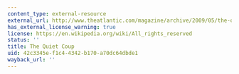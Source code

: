 ```yaml
---
content_type: external-resource
external_url: http://www.theatlantic.com/magazine/archive/2009/05/the-quiet-coup/7364/
has_external_license_warning: true
license: https://en.wikipedia.org/wiki/All_rights_reserved
status: ''
title: The Quiet Coup
uid: 42c3345e-f1c4-4342-b170-a70dc64dbde1
wayback_url: ''
---
```

